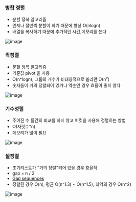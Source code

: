 ### 병합 정렬

- 분할 정복 알고리즘
- 언제나 절반씩 분할이 되기 때문에 항상 O(nlogn)
- 배열을 복사하기 때문에 추가적인 시간,메모리를 쓴다

![image](https://github.com/SeohyunAlgo/SeohyunAlgo/assets/75432228/4d94a81a-822e-43ce-8b89-d9fa2c711e2f)


### 퀵정렬

- 분할 정복 알고리즘
- 기준값 pivot 을 사용
- O(n*logn), 그룹의 개수가 비대칭적으로 쏠리면 O(n²)
- 숫자들이 거의 정렬되어 있거나 역순인 경우 효율이 좋지 않다

![image](https://github.com/SeohyunAlgo/SeohyunAlgo/assets/75432228/4f63104a-b135-4a8d-8aef-457379704f92)


### 기수정렬

- 주어진 수 들간의 비교를 하지 않고 버킷을 사용해 정렬하는  방법
- O(자릿수*n)
- 메모리가 많이 필요

![image](https://github.com/SeohyunAlgo/SeohyunAlgo/assets/75432228/a9db8fa2-37b8-484c-949b-80713c65a92f)


### 셸정렬

- 초기리스트가 "거의 정렬"되어 있을 경우 효율적
- gap = n / 2
- [Gap sequences](https://en.wikipedia.org/wiki/Shellsort#Gap_sequences)
- 정렬된 경우 O(n), 평균 O(n^1.3) ~ O(n^1.5), 최악의 경우 O(n^2)

![image](https://github.com/SeohyunAlgo/SeohyunAlgo/assets/75432228/484aa352-6d6c-478e-a57d-253c933ecc9a)
